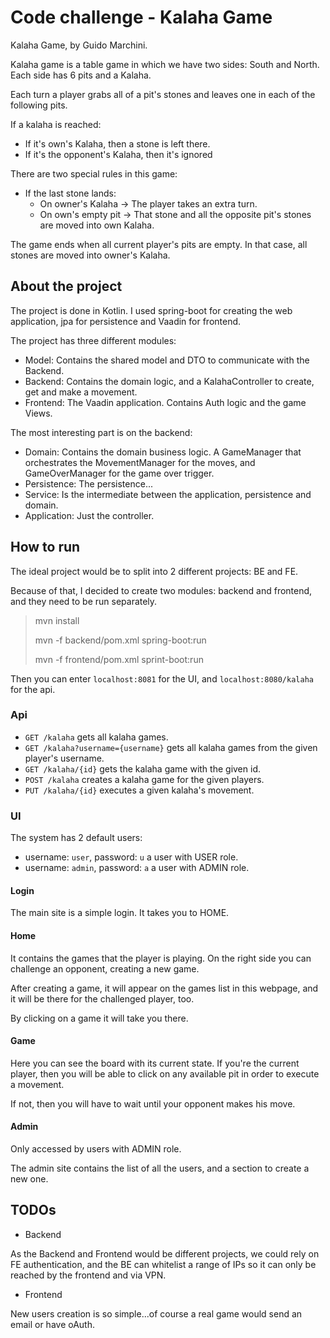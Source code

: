 # Code challenge - Kalaha Game 

Kalaha Game, by Guido Marchini.

Kalaha game is a table game in which we have two sides: South and North. Each side has 6 pits and a Kalaha.

Each turn a player grabs all of a pit's stones and leaves one in each of the following pits.

If a kalaha is reached:
* If it's own's Kalaha, then a stone is left there.
* If it's the opponent's Kalaha, then it's ignored

There are two special rules in this game:
* If the last stone lands:
  * On owner's Kalaha -> The player takes an extra turn.
  * On own's empty pit -> That stone and all the opposite pit's stones are moved into own Kalaha.
    
The game ends when all current player's pits are empty.
In that case, all stones are moved into owner's Kalaha.

## About the project
The project is done in Kotlin. I used spring-boot for creating the web application, jpa for persistence and Vaadin for frontend.

The project has three different modules:
* Model: Contains the shared model and DTO to communicate with the Backend.
* Backend: Contains the domain logic, and a KalahaController to create, get and make a movement.
* Frontend: The Vaadin application. Contains Auth logic and the game Views.

The most interesting part is on the backend:
* Domain: Contains the domain business logic. A GameManager that orchestrates the MovementManager for the moves, and GameOverManager for the game over trigger.
* Persistence: The persistence...
* Service: Is the intermediate between the application, persistence and domain.
* Application: Just the controller.

## How to run
The ideal project would be to split into 2 different projects: BE and FE.

Because of that, I decided to create two modules: backend and frontend, and they need to be run separately.

> mvn install
> 
> mvn -f backend/pom.xml spring-boot:run
>
> mvn -f frontend/pom.xml sprint-boot:run

Then you can enter `localhost:8081` for the UI, and `localhost:8080/kalaha` for the api.

### Api
* `GET /kalaha` gets all kalaha games.
* `GET /kalaha?username={username}` gets all kalaha games from the given player's username.
* `GET /kalaha/{id}` gets the kalaha game with the given id.
* `POST /kalaha` creates a kalaha game for the given players.
* `PUT /kalaha/{id}` executes a given kalaha's movement.

### UI

The system has 2 default users:
* username: `user`, password: `u` a user with USER role.
* username: `admin`, password: `a` a user with ADMIN role.

#### Login
The main site is a simple login. It takes you to HOME.

#### Home
It contains the games that the player is playing. On the right side you can challenge an opponent, creating a new game.

After creating a game, it will appear on the games list in this webpage, and it will be there for the challenged player, too.

By clicking on a game it will take you there.

#### Game
Here you can see the board with its current state. If you're the current player,
then you will be able to click on any available pit in order to execute a movement.

If not, then you will have to wait until your opponent makes his move.

#### Admin
Only accessed by users with ADMIN role.

The admin site contains the list of all the users, and a section to create a new one.

## TODOs
* Backend 

As the Backend and Frontend would be different projects,
we could rely on FE authentication, and the BE can whitelist a range of IPs
so it can only be reached by the frontend and via VPN.
    
* Frontend

New users creation is so simple...of course a real game would send an email or have oAuth.